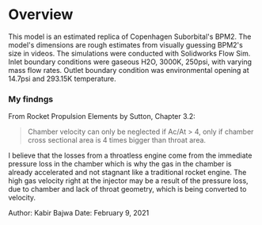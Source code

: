 # Overview
This model is an estimated replica of Copenhagen Suborbital's BPM2. The model's dimensions are rough estimates from visually guessing BPM2's size in videos. The simulations were conducted with Solidworks Flow Sim. Inlet boundary conditions were gaseous H2O, 3000K, 250psi, with varying mass flow rates. Outlet boundary condition was environmental opening at 14.7psi and 293.15K temperature.

### My findngs

From Rocket Propulsion Elements by Sutton, Chapter 3.2:
> Chamber velocity can only be neglected if Ac/At > 4, only if chamber cross sectional area is 4 times bigger than throat area.


I believe that the losses from a throatless engine come from the immediate pressure loss in the chamber which is why the gas in the chamber is already accelerated and not stagnant like a traditional rocket engine. The high gas velocity right at the injector may be a result of the pressure loss, due to chamber and lack of throat geometry, which is being converted to velocity. 


Author: Kabir Bajwa
Date: February 9, 2021
